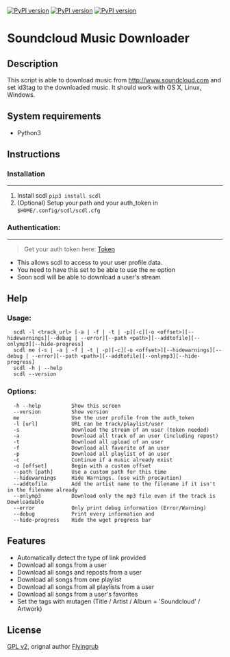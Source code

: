 [![PyPI version](https://img.shields.io/pypi/v/scdl.svg)](https://pypi.python.org/pypi/scdl/)
[![PyPI version](https://img.shields.io/github/issues-raw/flyingrub/scdl.svg)](https://github.com/flyingrub/scdl/issues)
[![PyPI version](https://img.shields.io/pypi/dm/scdl.svg)](https://pypi.python.org/pypi/scdl/)
# Soundcloud Music Downloader
## Description

This script is able to download music from http://www.soundcloud.com and set id3tag to the downloaded music.
It should work with OS X, Linux, Windows.


## System requirements

* Python3


## Instructions
### Installation
___
1. Install scdl `pip3 install scdl`
2. (Optional) Setup your path and your auth_token in `$HOME/.config/scdl/scdl.cfg`


### Authentication:
___
> Get your auth token here: [Token](http://flyingrub.tk/soundcloud/)

* This allows scdl to access to your user profile data.
* You need to have this set to be able to use the `me` option
* Soon scdl will be able to download a user's stream


## Help
### Usage:
```
  scdl -l <track_url> [-a | -f | -t | -p][-c][-o <offset>][--hidewarnings][--debug | --error][--path <path>][--addtofile][--onlymp3][--hide-progress]
  scdl me (-s | -a | -f | -t | -p)[-c][-o <offset>][--hidewarnings][--debug | --error][--path <path>][--addtofile][--onlymp3][--hide-progress]
  scdl -h | --help
  scdl --version
```

### Options:
```
  -h --help          Show this screen
  --version          Show version
  me                 Use the user profile from the auth_token
  -l [url]           URL can be track/playlist/user
  -s                 Download the stream of an user (token needed)
  -a                 Download all track of an user (including repost)
  -t                 Download all upload of an user
  -f                 Download all favorite of an user
  -p                 Download all playlist of an user
  -c                 Continue if a music already exist
  -o [offset]        Begin with a custom offset
  --path [path]      Use a custom path for this time
  --hidewarnings     Hide Warnings. (use with precaution)
  --addtofile        Add the artist name to the filename if it isn't in the filename already
  --onlymp3          Download only the mp3 file even if the track is Downloadable
  --error            Only print debug information (Error/Warning)
  --debug            Print every information and
  --hide-progress    Hide the wget progress bar
```


## Features
* Automatically detect the type of link provided
* Download all songs from a user
* Download all songs and reposts from a user
* Download all songs from one playlist
* Download all songs from all playlists from a user
* Download all songs from a user's favorites
* Set the tags with mutagen (Title / Artist / Album = 'Soundcloud' / Artwork)


## License

[GPL v2](https://www.gnu.org/licenses/gpl-2.0.txt), orignal author [Flyingrub](https://github.com/flyingrub)
